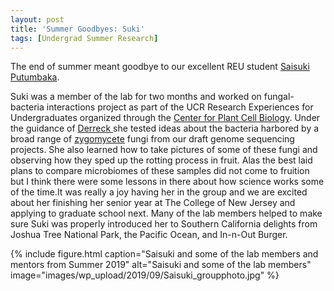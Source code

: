 ```yaml
---
layout: post
title: 'Summer Goodbyes: Suki'
tags: [Undergrad Summer Research]
---
```

The end of summer meant goodbye to our excellent REU student [Saisuki Putumbaka](/members/saisuki-putumbaka). 

Suki was a member of the lab for two months and worked on fungal-bacteria interactions project as part of the UCR Research Experiences for Undergraduates organized through the [Center for Plant Cell Biology](https://cepceb.ucr.edu/reu/). Under the guidance of [Derreck ](/members/derreck-carter-house/) she tested ideas about the bacteria harbored by a broad range of [zygomycete](http://zygolife.org) fungi from our draft genome sequencing projects. She also learned how to take pictures of some of these fungi and observing how they sped up the rotting process in fruit. Alas the best laid plans to compare microbiomes of these samples did not come to fruition but I think there were some lessons in there about how science works some of the time.It was really a joy having her in the group and we are excited about her finishing her senior year at The College of New Jersey and applying to graduate school next. Many of the lab members helped to make sure Suki was properly introduced her to Southern California delights from Joshua Tree National Park, the Pacific Ocean, and In-n-Out Burger.

{%
 include figure.html
 caption="Saisuki and some of the lab members and mentors from Summer 2019"
 alt="Saisuki and some of the lab members"
 image="images/wp_upload/2019/09/Saisuki_groupphoto.jpg"
%}

